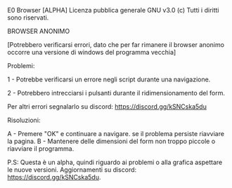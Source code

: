E0 Browser [ALPHA]
Licenza pubblica generale GNU v3.0
(c) Tutti i diritti sono riservati.

BROWSER ANONIMO

[Potrebbero verificarsi errori, dato che per far rimanere il browser anonimo occorre una versione di windows del programma vecchia]

Problemi:

1 - Potrebbe verificarsi un errore negli script durante una navigazione. 

2 - Potrebbero intrecciarsi i pulsanti durante il ridimensionamento del form.

Per altri errori segnalarlo su discord: https://discord.gg/kSNCska5du

Risoluzioni:

A - Premere "OK" e continuare a navigare. se il problema persiste riavviare la pagina.
B - Mantenere delle dimensioni del form non troppo piccole o riavviare il programma.

P.S: Questa è un alpha, quindi riguardo ai problemi o alla grafica aspettare le nuove versioni. Aggiornamenti su discord: https://discord.gg/kSNCska5du.
